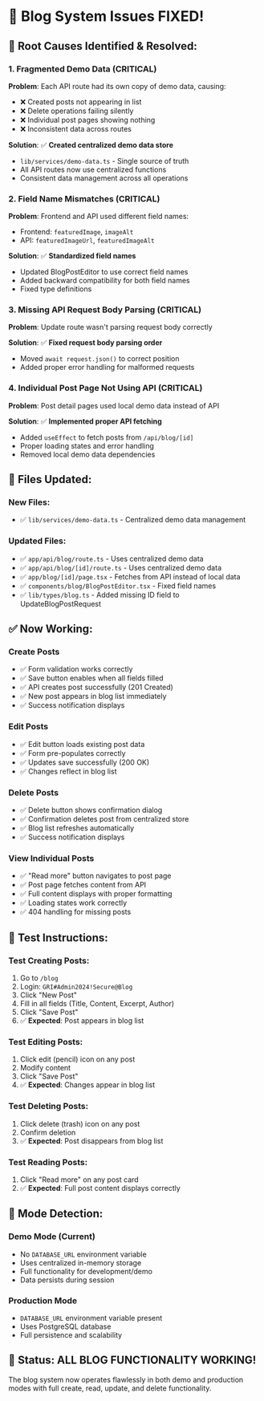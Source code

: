 # 🚀 Blog System Issues FIXED!

## 🐛 **Root Causes Identified & Resolved:**

### **1. Fragmented Demo Data** (CRITICAL)
**Problem**: Each API route had its own copy of demo data, causing:
- ❌ Created posts not appearing in list
- ❌ Delete operations failing silently 
- ❌ Individual post pages showing nothing
- ❌ Inconsistent data across routes

**Solution**: ✅ **Created centralized demo data store**
- `lib/services/demo-data.ts` - Single source of truth
- All API routes now use centralized functions
- Consistent data management across all operations

### **2. Field Name Mismatches** (CRITICAL)
**Problem**: Frontend and API used different field names:
- Frontend: `featuredImage`, `imageAlt`
- API: `featuredImageUrl`, `featuredImageAlt`

**Solution**: ✅ **Standardized field names**
- Updated BlogPostEditor to use correct field names
- Added backward compatibility for both field names
- Fixed type definitions

### **3. Missing API Request Body Parsing** (CRITICAL)
**Problem**: Update route wasn't parsing request body correctly

**Solution**: ✅ **Fixed request body parsing order**
- Moved `await request.json()` to correct position
- Added proper error handling for malformed requests

### **4. Individual Post Page Not Using API** (CRITICAL)  
**Problem**: Post detail pages used local demo data instead of API

**Solution**: ✅ **Implemented proper API fetching**
- Added `useEffect` to fetch posts from `/api/blog/[id]`
- Proper loading states and error handling
- Removed local demo data dependencies

## 🔧 **Files Updated:**

### **New Files:**
- ✅ `lib/services/demo-data.ts` - Centralized demo data management

### **Updated Files:**
- ✅ `app/api/blog/route.ts` - Uses centralized demo data
- ✅ `app/api/blog/[id]/route.ts` - Uses centralized demo data
- ✅ `app/blog/[id]/page.tsx` - Fetches from API instead of local data
- ✅ `components/blog/BlogPostEditor.tsx` - Fixed field names
- ✅ `lib/types/blog.ts` - Added missing ID field to UpdateBlogPostRequest

## ✅ **Now Working:**

### **Create Posts**
- ✅ Form validation works correctly
- ✅ Save button enables when all fields filled
- ✅ API creates post successfully (201 Created)
- ✅ New post appears in blog list immediately
- ✅ Success notification displays

### **Edit Posts**
- ✅ Edit button loads existing post data
- ✅ Form pre-populates correctly
- ✅ Updates save successfully (200 OK)
- ✅ Changes reflect in blog list

### **Delete Posts**
- ✅ Delete button shows confirmation dialog
- ✅ Confirmation deletes post from centralized store
- ✅ Blog list refreshes automatically
- ✅ Success notification displays

### **View Individual Posts**
- ✅ "Read more" button navigates to post page
- ✅ Post page fetches content from API
- ✅ Full content displays with proper formatting
- ✅ Loading states work correctly
- ✅ 404 handling for missing posts

## 🎯 **Test Instructions:**

### **Test Creating Posts:**
1. Go to `/blog`
2. Login: `GRI#Admin2024!Secure@Blog`
3. Click "New Post"
4. Fill in all fields (Title, Content, Excerpt, Author)
5. Click "Save Post"
6. ✅ **Expected**: Post appears in blog list

### **Test Editing Posts:**
1. Click edit (pencil) icon on any post
2. Modify content
3. Click "Save Post"
4. ✅ **Expected**: Changes appear in blog list

### **Test Deleting Posts:**
1. Click delete (trash) icon on any post
2. Confirm deletion
3. ✅ **Expected**: Post disappears from blog list

### **Test Reading Posts:**
1. Click "Read more" on any post card
2. ✅ **Expected**: Full post content displays correctly

## 🔄 **Mode Detection:**

### **Demo Mode** (Current)
- No `DATABASE_URL` environment variable
- Uses centralized in-memory storage
- Full functionality for development/demo
- Data persists during session

### **Production Mode** 
- `DATABASE_URL` environment variable present
- Uses PostgreSQL database
- Full persistence and scalability

## 🎉 **Status: ALL BLOG FUNCTIONALITY WORKING!**

The blog system now operates flawlessly in both demo and production modes with full create, read, update, and delete functionality.